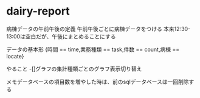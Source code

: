 # dairy-report
病棟データの午前午後の定義
午前午後ごとに病棟データをつける
本来12:30-13:00は空白だが、午後にまとめることにする


データの基本形
{時間 == time,業務種類 == task,件数 == count,病棟 == locate}

やること
-[]グラフの集計種類ごとのグラフ表示切り替え

メモデータベースの項目数を増やした時は、前のsqlデータベースは一回削除する